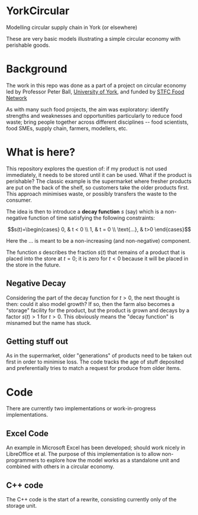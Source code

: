 # YorkCircular

Modelling circular supply chain in York (or elsewhere)

These are very basic models illustrating a simple circular economy with perishable goods.

# Background

The work in this repo was done as a part of a project on circular economy led by Professor Peter Ball, [University of
York](https://www.york.ac.uk/), and funded by [STFC Food Network](https://www.stfcfoodnetwork.org/)

As with many such food projects, the aim was exploratory: identify strengths and weaknesses and opportunities
particularly to reduce food waste; bring people together across different disciplines -- food scientists, food SMEs,
supply chain, farmers, modellers, etc.

# What is here?

This repository explores the question of: if my product is not used immediately, it needs to be stored until it can be
used.  What if the product is perishable?  The classic example is the supermarket where fresher products are put on the
back of the shelf, so customers take the older products first.  This approach minimises waste, or possibly transfers the
waste to the consumer.

The idea is then to introduce a **decay function** $s$ (say) which is a non-negative function of time satisfying the following constraints:

$$s(t)=\begin{cases} 0, & t < 0 \\ 1, & t = 0 \\ \text{...}, & t>0 \end{cases}$$

Here the ... is meant to be a non-increasing (and non-negative) component.

The function $s$ describes the fraction $s(t)$ that remains of a product that is placed into the store at $t=0$; it is
zero for $t<0$ because it will be placed in the store in the future.

## Negative Decay

Considering the part of the decay function for $t>0$, the next thought is then: could it also model growth?  If so, then
the farm also becomes a "storage" facility for the product, but the product is grown and decays by a factor $s(t)>1$ for
$t>0$.  This obviously means the "decay function" is misnamed but the name has stuck.

## Getting stuff out

As in the supermarket, older "generations" of products need to be taken out first in order to minimise loss.  The code
tracks the age of stuff deposited and preferentially tries to match a request for produce from older items.

# Code

There are currently two implementations or work-in-progress implementations.

## Excel Code

An example in Microsoft Excel has been developed; should work nicely in LibreOffice et al.  The purpose of this
implementation is to allow non-programmers to explore how the model works as a standalone unit and combined with others
in a circular economy.

## C++ code

The C++ code is the start of a rewrite, consisting currently only of the storage unit.

